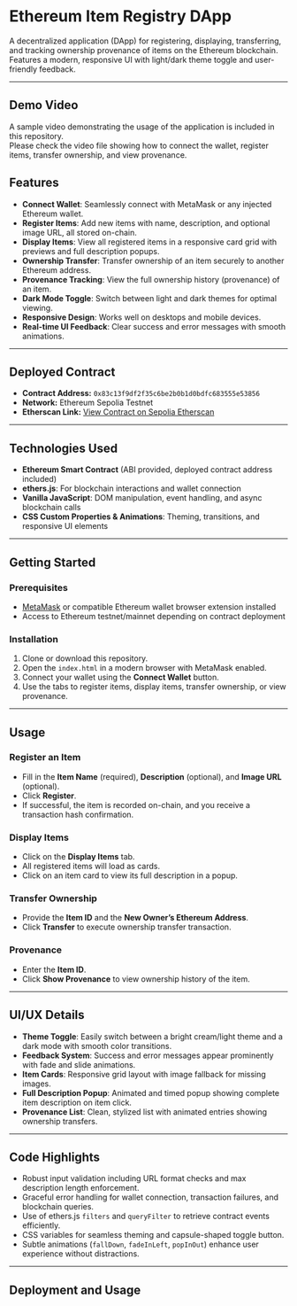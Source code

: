 # Ethereum Item Registry DApp

A decentralized application (DApp) for registering, displaying, transferring, and tracking ownership provenance of items on the Ethereum blockchain. Features a modern, responsive UI with light/dark theme toggle and user-friendly feedback.

---
## Demo Video

A sample video demonstrating the usage of the application is included in this repository.  
Please check the video file showing how to connect the wallet, register items, transfer ownership, and view provenance.

## Features

- **Connect Wallet**: Seamlessly connect with MetaMask or any injected Ethereum wallet.
- **Register Items**: Add new items with name, description, and optional image URL, all stored on-chain.
- **Display Items**: View all registered items in a responsive card grid with previews and full description popups.
- **Ownership Transfer**: Transfer ownership of an item securely to another Ethereum address.
- **Provenance Tracking**: View the full ownership history (provenance) of an item.
- **Dark Mode Toggle**: Switch between light and dark themes for optimal viewing.
- **Responsive Design**: Works well on desktops and mobile devices.
- **Real-time UI Feedback**: Clear success and error messages with smooth animations.

---

## Deployed Contract

- **Contract Address:** `0x83c13f9df2f35c6be2b0b1d0bdfc683555e53856`  
- **Network:** Ethereum Sepolia Testnet  
- **Etherscan Link:** [View Contract on Sepolia Etherscan](https://sepolia.etherscan.io/address/0x83c13f9df2f35c6be2b0b1d0bdfc683555e53856)  

---
## Technologies Used

- **Ethereum Smart Contract** (ABI provided, deployed contract address included)
- **ethers.js**: For blockchain interactions and wallet connection
- **Vanilla JavaScript**: DOM manipulation, event handling, and async blockchain calls
- **CSS Custom Properties & Animations**: Theming, transitions, and responsive UI elements

---

## Getting Started

### Prerequisites

- [MetaMask](https://metamask.io/) or compatible Ethereum wallet browser extension installed
- Access to Ethereum testnet/mainnet depending on contract deployment

### Installation

1. Clone or download this repository.
2. Open the `index.html` in a modern browser with MetaMask enabled.
3. Connect your wallet using the **Connect Wallet** button.
4. Use the tabs to register items, display items, transfer ownership, or view provenance.

---

## Usage

### Register an Item

- Fill in the **Item Name** (required), **Description** (optional), and **Image URL** (optional).
- Click **Register**.
- If successful, the item is recorded on-chain, and you receive a transaction hash confirmation.

### Display Items

- Click on the **Display Items** tab.
- All registered items will load as cards.
- Click on an item card to view its full description in a popup.

### Transfer Ownership

- Provide the **Item ID** and the **New Owner’s Ethereum Address**.
- Click **Transfer** to execute ownership transfer transaction.

### Provenance

- Enter the **Item ID**.
- Click **Show Provenance** to view ownership history of the item.

---

## UI/UX Details

- **Theme Toggle**: Easily switch between a bright cream/light theme and a dark mode with smooth color transitions.
- **Feedback System**: Success and error messages appear prominently with fade and slide animations.
- **Item Cards**: Responsive grid layout with image fallback for missing images.
- **Full Description Popup**: Animated and timed popup showing complete item description on item click.
- **Provenance List**: Clean, stylized list with animated entries showing ownership transfers.

---

## Code Highlights

- Robust input validation including URL format checks and max description length enforcement.
- Graceful error handling for wallet connection, transaction failures, and blockchain queries.
- Use of ethers.js `filters` and `queryFilter` to retrieve contract events efficiently.
- CSS variables for seamless theming and capsule-shaped toggle button.
- Subtle animations (`fallDown`, `fadeInLeft`, `popInOut`) enhance user experience without distractions.

---
## Deployment and Usage

